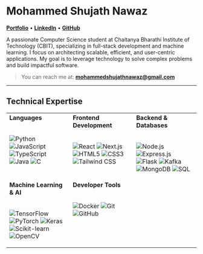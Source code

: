 # Mohammed Shujath Nawaz
<p align="left">
  <a href="https://mohammedshujathnawaz.netlify.app/"><strong>Portfolio</strong></a> •
  <a href="https://linkedin.com/in/mohammed-shujath-nawaz"><strong>LinkedIn</strong></a> •
  <a href="https://github.com/mrranger939"><strong>GitHub</strong></a>
</p>

A passionate Computer Science student at Chaitanya Bharathi Institute of Technology (CBIT), specializing in full-stack development and machine learning. I focus on architecting scalable, efficient, and user-centric applications. My goal is to leverage technology to solve complex problems and build impactful software.

> You can reach me at: **mohammedshujathnawaz@gmail.com**

---

## Technical Expertise

<table>
  <tr>
    <td valign="top" width="33%">
      <strong>Languages</strong><br><br>
      <p>
        <img src="https://img.shields.io/badge/Python-3776AB?style=flat-square&logo=python&logoColor=white" alt="Python" />
        <img src="https://img.shields.io/badge/JavaScript-F7DF1E?style=flat-square&logo=javascript&logoColor=black" alt="JavaScript" />
        <img src="https://img.shields.io/badge/TypeScript-3178C6?style=flat-square&logo=typescript&logoColor=white" alt="TypeScript" />
        <img src="https://img.shields.io/badge/Java-ED8B00?style=flat-square&logo=openjdk&logoColor=white" alt="Java" />
        <img src="https://img.shields.io/badge/C-A8B9CC?style=flat-square&logo=c&logoColor=black" alt="C" />
      </p>
    </td>
    <td valign="top" width="33%">
      <strong>Frontend Development</strong><br><br>
      <p>
        <img src="https://img.shields.io/badge/React-20232A?style=flat-square&logo=react&logoColor=61DAFB" alt="React" />
        <img src="https://img.shields.io/badge/Next.js-000000?style=flat-square&logo=nextdotjs&logoColor=white" alt="Next.js" />
        <img src="https://img.shields.io/badge/HTML5-E34F26?style=flat-square&logo=html5&logoColor=white" alt="HTML5" />
        <img src="https://img.shields.io/badge/CSS3-1572B6?style=flat-square&logo=css3&logoColor=white" alt="CSS3" />
        <img src="https://img.shields.io/badge/Tailwind_CSS-38B2AC?style=flat-square&logo=tailwind-css&logoColor=white" alt="Tailwind CSS" />
      </p>
    </td>
    <td valign="top" width="33%">
      <strong>Backend & Databases</strong><br><br>
      <p>
        <img src="https://img.shields.io/badge/Node.js-339933?style=flat-square&logo=nodedotjs&logoColor=white" alt="Node.js" />
        <img src="https://img.shields.io/badge/Express.js-000000?style=flat-square&logo=express&logoColor=white" alt="Express.js" />
        <img src="https://img.shields.io/badge/Flask-000000?style=flat-square&logo=flask&logoColor=white" alt="Flask" />
        <img src="https://img.shields.io/badge/Kafka-231F20?style=flat-square&logo=apache-kafka&logoColor=white" alt="Kafka" />
        <img src="https://img.shields.io/badge/MongoDB-47A248?style=flat-square&logo=mongodb&logoColor=white" alt="MongoDB" />
        <img src="https://img.shields.io/badge/SQL-4479A1?style=flat-square&logo=postgresql&logoColor=white" alt="SQL" />
      </p>
    </td>
  </tr>
  <tr>
    <td valign="top" width="33%">
      <strong>Machine Learning & AI</strong><br><br>
      <p>
        <img src="https://img.shields.io/badge/TensorFlow-FF6F00?style=flat-square&logo=tensorflow&logoColor=white" alt="TensorFlow" />
        <img src="https://img.shields.io/badge/PyTorch-EE4C2C?style=flat-square&logo=pytorch&logoColor=white" alt="PyTorch" />
        <img src="https://img.shields.io/badge/Keras-D00000?style=flat-square&logo=keras&logoColor=white" alt="Keras" />
        <img src="https://img.shields.io/badge/Scikit--learn-F7931E?style=flat-square&logo=scikit-learn&logoColor=white" alt="Scikit-learn" />
        <img src="https://img.shields.io/badge/OpenCV-5C3EE8?style=flat-square&logo=opencv&logoColor=white" alt="OpenCV" />
      </p>
    </td>
    <td valign="top" width="33%">
      <strong>Developer Tools</strong><br><br>
      <p>
        <img src="https://img.shields.io/badge/Docker-2496ED?style=flat-square&logo=docker&logoColor=white" alt="Docker" />
        <img src="https://img.shields.io/badge/Git-F05032?style=flat-square&logo=git&logoColor=white" alt="Git" />
        <img src="https://img.shields.io/badge/GitHub-181717?style=flat-square&logo=github&logoColor=white" alt="GitHub" />
      </p>
    </td>
    <td valign="top" width="33%">
      </td>
  </tr>
</table>
